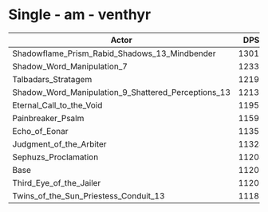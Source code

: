 # Single - am - venthyr
| Actor | DPS | Increase |
|---|:---:|:---:|
|Shadowflame_Prism_Rabid_Shadows_13_Mindbender|13011|16.14%|
|Shadow_Word_Manipulation_7|12331|10.06%|
|Talbadars_Stratagem|12191|8.82%|
|Shadow_Word_Manipulation_9_Shattered_Perceptions_13|12131|8.28%|
|Eternal_Call_to_the_Void|11956|6.72%|
|Painbreaker_Psalm|11593|3.48%|
|Echo_of_Eonar|11357|1.37%|
|Judgment_of_the_Arbiter|11324|1.08%|
|Sephuzs_Proclamation|11204|0.01%|
|Base|11203|0.00%|
|Third_Eye_of_the_Jailer|11202|-0.01%|
|Twins_of_the_Sun_Priestess_Conduit_13|11181|-0.20%|
